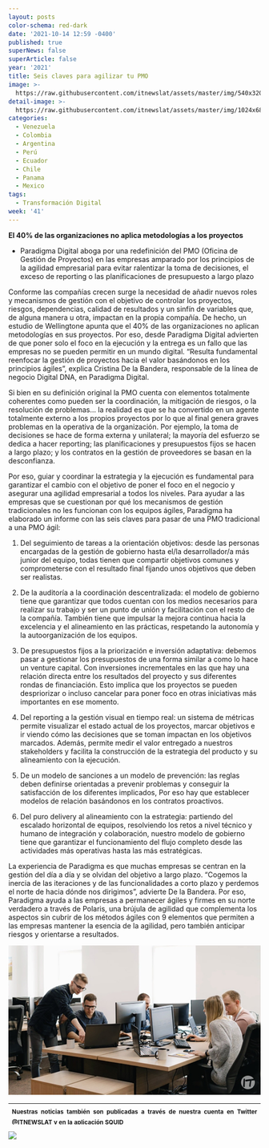 ```yaml
---
layout: posts
color-schema: red-dark
date: '2021-10-14 12:59 -0400'
published: true
superNews: false
superArticle: false
year: '2021'
title: Seis claves para agilizar tu PMO
image: >-
  https://raw.githubusercontent.com/itnewslat/assets/master/img/540x320/Trabajo-en-Oficina-p.jpg
detail-image: >-
  https://raw.githubusercontent.com/itnewslat/assets/master/img/1024x680/Trabajo-en-Oficina-g.jpg
categories:
  - Venezuela
  - Colombia
  - Argentina
  - Perú
  - Ecuador
  - Chile
  - Panama
  - Mexico
tags:
  - Transformación Digital
week: '41'
---
```

**El 40% de las organizaciones no aplica metodologías a los proyectos**

- Paradigma Digital aboga por una redefinición del PMO (Oficina de Gestión de Proyectos) en las empresas amparado por los principios de la agilidad empresarial para evitar ralentizar la toma de decisiones, el exceso de reporting o las planificaciones de presupuesto a largo plazo

Conforme las compañías crecen surge la necesidad de añadir nuevos roles y mecanismos de gestión con el objetivo de controlar los proyectos, riesgos, dependencias, calidad de resultados y un sinfín de variables que, de alguna manera u otra, impactan en la propia compañía. De hecho, un estudio de Wellingtone apunta que el 40% de las organizaciones no aplican metodologías en sus proyectos.
Por eso, desde Paradigma Digital advierten de que poner solo el foco en la ejecución y la entrega es un fallo que las empresas no se pueden permitir en un mundo digital. “Resulta fundamental reenfocar la gestión de proyectos hacia el valor basándonos en los principios ágiles”, explica Cristina De la Bandera, responsable de la línea de negocio Digital DNA, en Paradigma Digital.

Si bien en su definición original la PMO cuenta con elementos totalmente coherentes como pueden ser la coordinación, la mitigación de riesgos, o la resolución de problemas… la realidad es que se ha convertido en un agente totalmente externo a los propios proyectos por lo que al final genera graves problemas en la operativa de la organización. Por ejemplo, la toma de decisiones se hace de forma externa y unilateral; la mayoría del esfuerzo se dedica a hacer reporting; las planificaciones y presupuestos fijos se hacen a largo plazo; y los contratos en la gestión de proveedores se basan en la desconfianza.

Por eso, guiar y coordinar la estrategia y la ejecución es fundamental para garantizar el cambio con el objetivo de poner el foco en el negocio y asegurar una agilidad empresarial a todos los niveles.
Para ayudar a las empresas que se cuestionan por qué los mecanismos de gestión tradicionales no les funcionan con los equipos ágiles, Paradigma ha elaborado un informe con las seis claves para pasar de una PMO tradicional a una PMO ágil:

1.	Del seguimiento de tareas a la orientación objetivos: desde las personas encargadas de la gestión de gobierno hasta el/la desarrollador/a más junior del equipo, todas tienen que compartir objetivos comunes y comprometerse con el resultado final fijando unos objetivos que deben ser realistas.
 
2.	De la auditoría a la coordinación descentralizada: el modelo de gobierno tiene que garantizar que todos cuentan con los medios necesarios para realizar su trabajo y ser un punto de unión y facilitación con el resto de la compañía. También tiene que impulsar la mejora continua hacia la excelencia y el alineamiento en las prácticas, respetando la autonomía y la autoorganización de los equipos. 
 
3.	De presupuestos fijos a la priorización e inversión adaptativa: debemos pasar a gestionar los presupuestos de una forma similar a como lo hace un venture capital. Con inversiones incrementales en las que hay una relación directa entre los resultados del proyecto y sus diferentes rondas de financiación. Esto implica que los proyectos se pueden despriorizar o incluso cancelar para poner foco en otras iniciativas más importantes en ese momento.
 
4.	Del reporting a la gestión visual en tiempo real: un sistema de métricas permite visualizar el estado actual de los proyectos, marcar objetivos e ir viendo cómo las decisiones que se toman impactan en los objetivos marcados. Además, permite medir el valor entregado a nuestros stakeholders y facilita la construcción de la estrategia del producto y su alineamiento con la ejecución.
 
5.	De un modelo de sanciones a un modelo de prevención: las reglas deben definirse orientadas a prevenir problemas y conseguir la satisfacción de los diferentes implicados, Por eso hay que establecer modelos de relación basándonos en los contratos proactivos.
 
6.	Del puro delivery al alineamiento con la estrategia: partiendo del escalado horizontal de equipos, resolviendo los retos a nivel técnico y humano de integración y colaboración, nuestro modelo de gobierno tiene que garantizar el funcionamiento del flujo completo desde las actividades más operativas hasta las más estratégicas.
 
La experiencia de Paradigma es que muchas empresas se centran en la gestión del día a día y se olvidan del objetivo a largo plazo. “Cogemos la inercia de las iteraciones y de las funcionalidades a corto plazo y perdemos el norte de hacia dónde nos dirigimos”, advierte De la Bandera. Por eso, Paradigma ayuda a las empresas a permanecer ágiles y firmes en su norte verdadero a través de Polaris, una brújula de agilidad que complementa los aspectos sin cubrir de los métodos ágiles con 9 elementos que permiten a las empresas mantener la esencia de la agilidad, pero también anticipar riesgos y orientarse a resultados.

![](https://raw.githubusercontent.com/itnewslat/assets/master/img/540x320/Trabajo-en-Oficina-p.jpg)

<table style="height: 42px;" width="569">
<tbody>
<tr>
<td style="text-align: justify;"><sub><strong>Nuestras noticias también son publicadas a través de nuestra cuenta en Twitter <a href="https://twitter.com/itnewslat?lang=es">@ITNEWSLAT</a> y en la aplicación <a href="https://squidapp.co/en/">SQUID</a></strong></sub></td>
</tr>
</tbody>
</table>

<img src="https://tracker.metricool.com/c3po.jpg?hash=56f88a41e39ab42c063cc51676587a04"/>